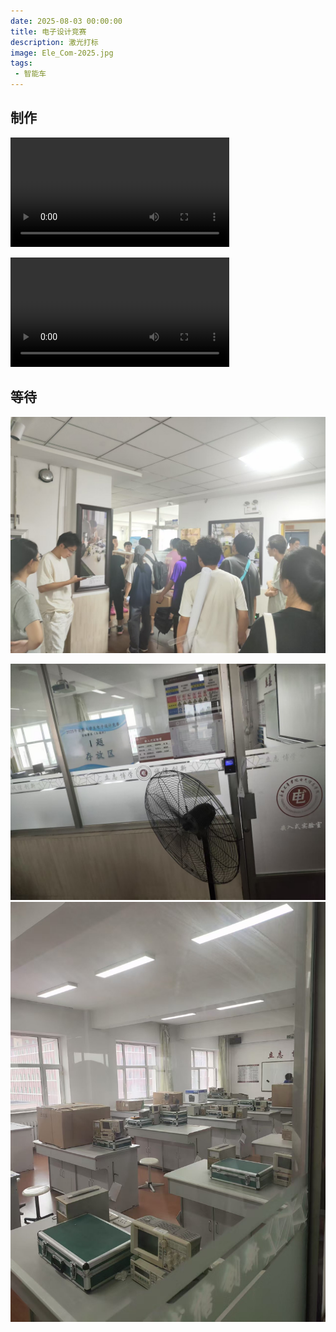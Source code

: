 ```yaml
---
date: 2025-08-03 00:00:00
title: 电子设计竞赛
description: 激光打标
image: Ele_Com-2025.jpg
tags: 
 - 智能车
---
```


## 制作

<video width="350" src="Run_Ele_Com-2025.mp4" controls></video>

<video width="350" src="Scan_Ele_Com-2025.mp4" controls></video>

## 等待

![漫长的等待](Wait_Ele_Com-2025.jpg)

![存放处外](Icon_Ele_Com-2025.jpg)
![存放处内](Room_Ele_Com-2025.jpg)
